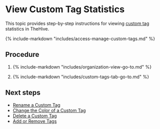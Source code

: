 # View Custom Tag Statistics

This topic provides step-by-step instructions for viewing [custom tag](about-custom-tags.md) statistics in TheHive.

{% include-markdown "includes/access-manage-custom-tags.md" %}

<h2>Procedure</h2>

1. {% include-markdown "includes/organization-view-go-to.md" %}

2. {% include-markdown "includes/custom-tags-tab-go-to.md" %}

<h2>Next steps</h2>

* [Rename a Custom Tag](rename-a-custom-tag.md)
* [Change the Color of a Custom Tag](change-the-color-of-a-custom-tag.md)
* [Delete a Custom Tag](delete-a-custom-tag.md)
* [Add or Remove Tags](../../../analyst-corner/cases/tags/add-remove-tags.md)